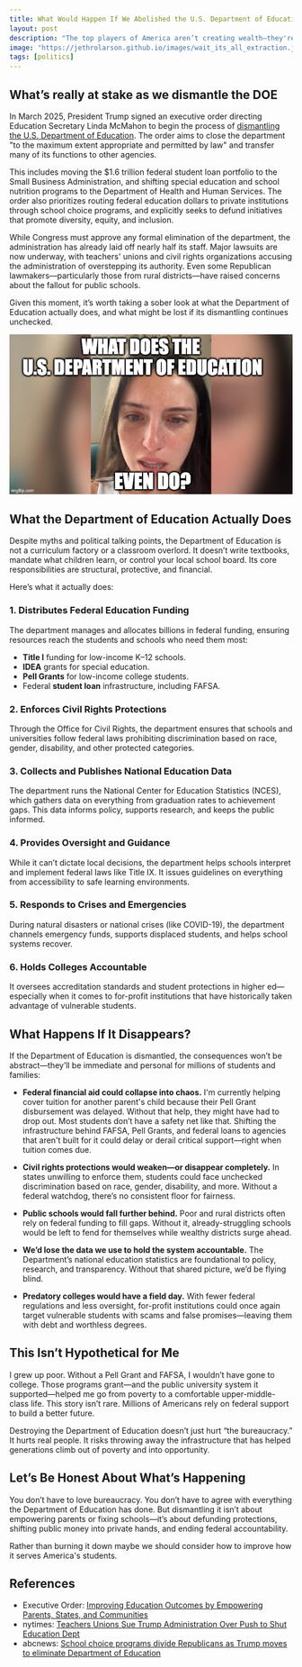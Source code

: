 ```yaml
---
title: What Would Happen If We Abolished the U.S. Department of Education?
layout: post
description: "The top players of America aren’t creating wealth—they're extracting it, siphoning value from workers, consumers, and entire nations. It's time to wake the fuck up."
image: "https://jethrolarson.github.io/images/wait_its_all_extraction.jpg"
tags: [politics]
---
```


## What’s really at stake as we dismantle the DOE

In March 2025, President Trump signed an executive order directing Education Secretary Linda McMahon to begin the process of [dismantling the U.S. Department of Education](https://www.whitehouse.gov/presidential-actions/2025/03/improving-education-outcomes-by-empowering-parents-states-and-communities/). The order aims to close the department "to the maximum extent appropriate and permitted by law" and transfer many of its functions to other agencies.

This includes moving the $1.6 trillion federal student loan portfolio to the Small Business Administration, and shifting special education and school nutrition programs to the Department of Health and Human Services. The order also prioritizes routing federal education dollars to private institutions through school choice programs, and explicitly seeks to defund initiatives that promote diversity, equity, and inclusion.

While Congress must approve any formal elimination of the department, the administration has already laid off nearly half its staff. Major lawsuits are now underway, with teachers' unions and civil rights organizations accusing the administration of overstepping its authority. Even some Republican lawmakers—particularly those from rural districts—have raised concerns about the fallout for public schools.

Given this moment, it’s worth taking a sober look at what the Department of Education actually does, and what might be lost if its dismantling continues unchecked.

<img src="/images/doe_do.png" alt="Meme: What the fuck does the DOE even do?" class="image-width-full" />

## What the Department of Education Actually Does

Despite myths and political talking points, the Department of Education is not a curriculum factory or a classroom overlord. It doesn’t write textbooks, mandate what children learn, or control your local school board. Its core responsibilities are structural, protective, and financial.

Here’s what it actually does:

### 1. Distributes Federal Education Funding

The department manages and allocates billions in federal funding, ensuring resources reach the students and schools who need them most:

- **Title I** funding for low-income K–12 schools.
- **IDEA** grants for special education.
- **Pell Grants** for low-income college students.
- Federal **student loan** infrastructure, including FAFSA.

### 2. Enforces Civil Rights Protections

Through the Office for Civil Rights, the department ensures that schools and universities follow federal laws prohibiting discrimination based on race, gender, disability, and other protected categories.

### 3. Collects and Publishes National Education Data

The department runs the National Center for Education Statistics (NCES), which gathers data on everything from graduation rates to achievement gaps. This data informs policy, supports research, and keeps the public informed.

### 4. Provides Oversight and Guidance

While it can’t dictate local decisions, the department helps schools interpret and implement federal laws like Title IX. It issues guidelines on everything from accessibility to safe learning environments.

### 5. Responds to Crises and Emergencies

During natural disasters or national crises (like COVID-19), the department channels emergency funds, supports displaced students, and helps school systems recover.

### 6. Holds Colleges Accountable

It oversees accreditation standards and student protections in higher ed—especially when it comes to for-profit institutions that have historically taken advantage of vulnerable students.

## What Happens If It Disappears?

If the Department of Education is dismantled, the consequences won’t be abstract—they’ll be immediate and personal for millions of students and families:

- **Federal financial aid could collapse into chaos.** I'm currently helping cover tuition for another parent's child because their Pell Grant disbursement was delayed. Without that help, they might have had to drop out. Most students don’t have a safety net like that. Shifting the infrastructure behind FAFSA, Pell Grants, and federal loans to agencies that aren't built for it could delay or derail critical support—right when tuition comes due.

- **Civil rights protections would weaken—or disappear completely.** In states unwilling to enforce them, students could face unchecked discrimination based on race, gender, disability, and more. Without a federal watchdog, there’s no consistent floor for fairness.

- **Public schools would fall further behind.** Poor and rural districts often rely on federal funding to fill gaps. Without it, already-struggling schools would be left to fend for themselves while wealthy districts surge ahead.

- **We’d lose the data we use to hold the system accountable.** The Department’s national education statistics are foundational to policy, research, and transparency. Without that shared picture, we’d be flying blind.

- **Predatory colleges would have a field day.** With fewer federal regulations and less oversight, for-profit institutions could once again target vulnerable students with scams and false promises—leaving them with debt and worthless degrees.

## This Isn’t Hypothetical for Me

I grew up poor. Without a Pell Grant and FAFSA, I wouldn’t have gone to college. Those programs grant—and the public university system it supported—helped me go from poverty to a comfortable upper-middle-class life. This story isn’t rare. Millions of Americans rely on federal support to build a better future.

Destroying the Department of Education doesn’t just hurt “the bureaucracy.” It hurts real people. It risks throwing away the infrastructure that has helped generations climb out of poverty and into opportunity.

## Let’s Be Honest About What’s Happening

You don’t have to love bureaucracy. You don’t have to agree with everything the Department of Education has done. But dismantling it isn’t about empowering parents or fixing schools—it’s about defunding protections, shifting public money into private hands, and ending federal accountability.

Rather than burning it down maybe we should consider how to improve how it serves America's students.

## References
* Executive Order: [Improving Education Outcomes by Empowering Parents, States, and Communities](https://www.whitehouse.gov/presidential-actions/2025/03/improving-education-outcomes-by-empowering-parents-states-and-communities/)
* nytimes: [Teachers Unions Sue Trump Administration Over Push to Shut Education Dept](https://www.nytimes.com/2025/03/24/us/trump-education-department-lawsuit.html)
* abcnews: [School choice programs divide Republicans as Trump moves to eliminate Department of Education](https://abcnews.go.com/US/school-choice-programs-divide-republicans-trump-moves-eliminate/story?id=120024121)